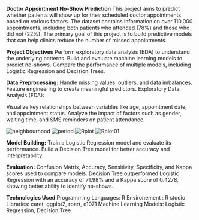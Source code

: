 **Doctor Appointment No-Show Prediction**
This project aims to predict whether patients will show up for their scheduled doctor appointments based on various factors. The dataset contains information on over 110,000 appointments, including both patients who attended (78%) and those who did not (22%). The primary goal of this project is to build predictive models that can help clinics reduce the number of missed appointments.

**Project Objectives**
Perform exploratory data analysis (EDA) to understand the underlying patterns.
Build and evaluate machine learning models to predict no-shows.
Compare the performance of multiple models, including Logistic Regression and Decision Trees.

**Data Preprocessing:**
Handle missing values, outliers, and data imbalances.
Feature engineering to create meaningful predictors.
Exploratory Data Analysis (EDA):

Visualize key relationships between variables like age, appointment date, and appointment status.
Analyze the impact of factors such as gender, waiting time, and SMS reminders on patient attendance.

![neighbourhood](https://github.com/user-attachments/assets/44b955b2-3bf0-431b-a835-5d910cbeb745)
![period](https://github.com/user-attachments/assets/c3f3b524-e43d-4e60-8230-03bcb4ad04f1)
![Rplot](https://github.com/user-attachments/assets/b29eca6e-8ef5-43cb-b5d2-56a2fab2e322)
![Rplot01](https://github.com/user-attachments/assets/f6c7d041-26be-427a-96aa-dc54530f02a9)


**Model Building:**
Train a Logistic Regression model and evaluate its performance.
Build a Decision Tree model for better accuracy and interpretability.

**Evaluation:**
Confusion Matrix, Accuracy, Sensitivity, Specificity, and Kappa scores used to compare models.
Decision Tree outperformed Logistic Regression with an accuracy of 71.98% and a Kappa score of 0.4278, showing better ability to identify no-shows.

**Technologies Used**
Programming Languages: R 
Environement : R studio 
Libraries: caret, ggplot2, rpart, e1071
Machine Learning Models: Logistic Regression, Decision Tree
